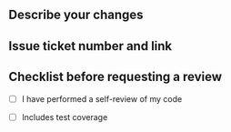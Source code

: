 ## Describe your changes

## Issue ticket number and link

## Checklist before requesting a review
- [ ] I have performed a self-review of my code
- [ ] Includes test coverage

